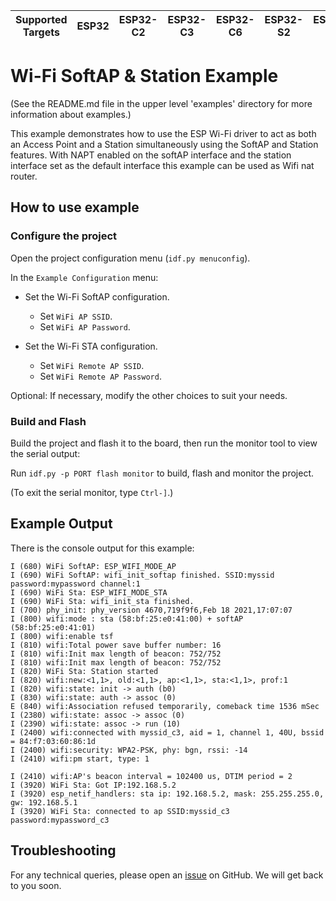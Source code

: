 | Supported Targets | ESP32 | ESP32-C2 | ESP32-C3 | ESP32-C6 | ESP32-S2 | ESP32-S3 |
| ----------------- | ----- | -------- | -------- | -------- | -------- | -------- |

# Wi-Fi SoftAP & Station Example

(See the README.md file in the upper level 'examples' directory for more information about examples.)

This example demonstrates how to use the ESP Wi-Fi driver to act as both an Access Point and a Station simultaneously using the SoftAP and Station features.
With NAPT enabled on the softAP interface and the station interface set as the default interface this example can be used as Wifi nat router.

## How to use example
### Configure the project

Open the project configuration menu (`idf.py menuconfig`).

In the `Example Configuration` menu:

* Set the Wi-Fi SoftAP configuration.
    * Set `WiFi AP SSID`.
    * Set `WiFi AP Password`.

* Set the Wi-Fi STA configuration.
    * Set `WiFi Remote AP SSID`.
    * Set `WiFi Remote AP Password`.

Optional: If necessary, modify the other choices to suit your needs.

### Build and Flash

Build the project and flash it to the board, then run the monitor tool to view the serial output:

Run `idf.py -p PORT flash monitor` to build, flash and monitor the project.

(To exit the serial monitor, type ``Ctrl-]``.)

## Example Output

There is the console output for this example:

```
I (680) WiFi SoftAP: ESP_WIFI_MODE_AP
I (690) WiFi SoftAP: wifi_init_softap finished. SSID:myssid password:mypassword channel:1
I (690) WiFi Sta: ESP_WIFI_MODE_STA
I (690) WiFi Sta: wifi_init_sta finished.
I (700) phy_init: phy_version 4670,719f9f6,Feb 18 2021,17:07:07
I (800) wifi:mode : sta (58:bf:25:e0:41:00) + softAP (58:bf:25:e0:41:01)
I (800) wifi:enable tsf
I (810) wifi:Total power save buffer number: 16
I (810) wifi:Init max length of beacon: 752/752
I (810) wifi:Init max length of beacon: 752/752
I (820) WiFi Sta: Station started
I (820) wifi:new:<1,1>, old:<1,1>, ap:<1,1>, sta:<1,1>, prof:1
I (820) wifi:state: init -> auth (b0)
I (830) wifi:state: auth -> assoc (0)
E (840) wifi:Association refused temporarily, comeback time 1536 mSec
I (2380) wifi:state: assoc -> assoc (0)
I (2390) wifi:state: assoc -> run (10)
I (2400) wifi:connected with myssid_c3, aid = 1, channel 1, 40U, bssid = 84:f7:03:60:86:1d
I (2400) wifi:security: WPA2-PSK, phy: bgn, rssi: -14
I (2410) wifi:pm start, type: 1

I (2410) wifi:AP's beacon interval = 102400 us, DTIM period = 2
I (3920) WiFi Sta: Got IP:192.168.5.2
I (3920) esp_netif_handlers: sta ip: 192.168.5.2, mask: 255.255.255.0, gw: 192.168.5.1
I (3920) WiFi Sta: connected to ap SSID:myssid_c3 password:mypassword_c3
```

## Troubleshooting

For any technical queries, please open an [issue](https://github.com/espressif/esp-idf/issues) on GitHub. We will get back to you soon.
